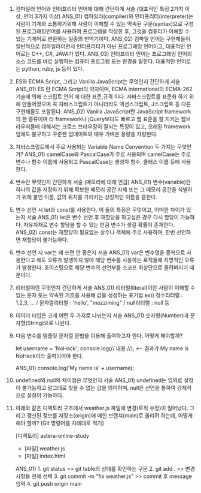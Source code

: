 <!--
  21.10.01 Assignment

  Deep Dive 01 - 06
  책을 통한 공부와 구글에 검색하기
  -->

1. 컴파일러 언어와 인터프리터 언어에 대해 간단하게 서술 (대표적인 특징 2가지 이상, 언어 3가지 이상)
    ANS_01)  컴파일러(compiler)와 인터프리터(interpreter)는 사람이 기계와 소통하기위해 사람이 이해할 수 있는 약속된 구문(syntax)으로 구성된 프로그래밍언어를 사용하여 프로그램을 작성한 후, 그것을 컴퓨터가 이해할 수
    있는 기계어로 변환하는 일종의 번역기이다. 
    ANS_02) 컴파일 언어는 구현체들이 일반적으로 컴파일러이면서 인터프리터가 아닌 프로그래밍 언어이고, 
    대표적인 언어로는 C++, C#, JAVA가 있다.
    ANS_03) 인터프리터 언어는 프로그래밍 언어의 소스 코드를 바로 실행하는 컴퓨터 프로그램 또는 환경을 말한다.
    대표적인 언어로는 python, ruby, js 등이 있다.

2. ES와 ECMA Script, 그리고 Vanilla JavaScript는 무엇인지 간단하게 서술
    ANS_01) ES 란 ECMA Script의 약자이며, ECMA international의 ECMA-262 기술에 의해 스크립트 언어
    에 대한 표준,규격 이다. 자바스크립트를 표준화 하기 위해 만들어졌으며 꼭 자바스크립트가 아니더라도
    액션스크립트, J스크립트 등 다른 구현체들도 포함된다. 
    ANS_02)  Vanilla JavaScript란 JavaScript framework의 한 종류이며 타 framework나 jQuery보다도 빠르고 웹 표준을 잘 지키는 웹브라우저들에 대해서는 크로스 브라우징이 잘되는 특징이 있고, 오래된 framework임에도 불구하고 꾸준한 업데이트와 매우 가벼운 용량을 자랑한다.

3. 자바스크립트에서 주로 사용되는 Variable Name Convention 두 가지는 무엇인가?
    ANS_01) camelCase와 PascalCase가 주로 사용되며 camelCase는 주로 변수나 함수 이름에 사용되고
    PascalCase는 생성자 함수, 클래스 이름 등에 사용한다.

4. 변수란 무엇인지 간단하게 서술 (메모리에 대해 언급)
    ANS_01) 변수(variable)란 하나의 값을 저장하기 위해 확보한 메모리 공간 자체 또는 그 메모리 공간을 식별하기 위해 불인 이름, 값의 위치를 가리키는 상징적인 이름을 뜯한다.

5. 변수 선언 시 let과 const를 사용한다. 이 둘의 특징은 무엇이고, 어떠한 차이가 있는지 서술
    ANS_01) let은 변수 선언 후 재할당을 하고싶은 경우 다시 할당이 가능하다. 자유자재로 변수 할당을 할 수 있는
    만큼 변수가 생길 확률이 존재한다.
    ANS_02) const는 재할당이 필요없는 상수나 객체에 주로 사용하며, 한번 선언하면 재할당이 불가능하다.

6. 변수 선언 시 var는 왜 쓰면 안 좋은지 서술
    ANS_01) var은 변수명을 중복으로 사용한다고 해도 오류가 발생하지 않아 해당 변수를 사용하는 로직들에 치명적인
    오류가 발생한다. 호이스팅으로 해당 변수의 선언부를 스코프 최상단으로 올려버리기 때문이다.

7. 리터럴이란 무엇인지 간단하게 서술
    ANS_01) 리터럴(literal)이란 사람이 이해할 수 있는 문자 또는 약속된 기호를 사용해 값을 생성하는 표기법
    ex))  정수리터럴 : 1,2,3, ... / 문자열리터럴 : 'hello', "mozziming" / null리터럴 : null 등

8. 데이터 타입은 크게 어떤 두 가지로 나뉘는지 서술
    ANS_01) 숫자형(Number)과 문자형(String)으로 나뉜다.

9. 다음 변수를 템플릿 문자열 문법을 이용해 출력하고자 한다. 어떻게 해야할까?

   let username = 'NoHack';
   console.log(// 내용 //); <-- 결과가 My name is NoHack이라 출력되어야 한다.

   ANS_01)  console.log('My name is' + username);

10. undefined와 null의 차이점은 무엇인지 서술
    ANS_01) undefined는 임의로 설정이 불가능하고 말그대로 찾을 수 없는 값을 의미하며, null은 선언을 통하여 강제적으로 설정이 가능하다.

11. 아래와 같은 디렉토리 구조에서 weather.js 파일에 변경(로직 수정)이 일어났다.
    그리고 갱신된 정보를 저장소(origin)에 메인 브랜치(main)로 올리려 하는데, 어떻게 해야 할까? (Git 명령어를 차례대로 적기)

    [디렉토리] astera-online-study

    - [파일] weather.js
    - [파일] index.html

    ANS_01) 1. git status >> git table의 상태를 확인하는 구문
            2. git add . >> 변경사항들 전체 선택
            3. git commit -m "fix weather.js" >> commit 후 message입력
            4. git push origin main
            
